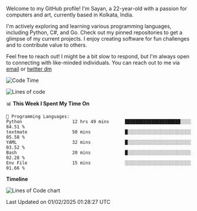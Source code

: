 Welcome to my GitHub profile! I'm Sayan, a 22-year-old with a passion for computers and art, currently based in Kolkata, India.

I'm actively exploring and learning various programming languages, including Python, C#, and Go. Check out my pinned repositories to get a glimpse of my current projects. I enjoy creating software for fun challenges and to contribute value to others.

Feel free to reach out! I might be a bit slow to respond, but I'm always open to connecting with like-minded individuals. You can reach out to me via [email](mailto:me@sayanbiswas.in) or [twitter dm](https://twitter.com/TheDankDel)

<!--START_SECTION:waka-->
![Code Time](http://img.shields.io/badge/Code%20Time-2%2C055%20hrs%2031%20mins-blue)

![Lines of code](https://img.shields.io/badge/From%20Hello%20World%20I%27ve%20Written-6.6%20million%20lines%20of%20code-blue)

📊 **This Week I Spent My Time On** 

```text
💬 Programming Languages: 
Python                   12 hrs 49 mins      █████████████████████░░░░   84.51 % 
textmate                 50 mins             █░░░░░░░░░░░░░░░░░░░░░░░░   05.58 % 
YAML                     32 mins             █░░░░░░░░░░░░░░░░░░░░░░░░   03.52 % 
Bash                     20 mins             █░░░░░░░░░░░░░░░░░░░░░░░░   02.28 % 
Env File                 15 mins             ░░░░░░░░░░░░░░░░░░░░░░░░░   01.66 % 
```

**Timeline**

![Lines of Code chart](https://raw.githubusercontent.com/Dank-del/Dank-del/main/assets/bar_graph.png)


 Last Updated on 01/02/2025 01:28:27 UTC
<!--END_SECTION:waka-->
